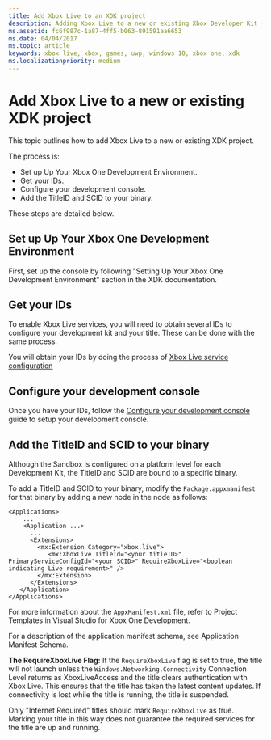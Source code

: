 ```yaml
---
title: Add Xbox Live to an XDK project
description: Adding Xbox Live to a new or existing Xbox Developer Kit (XDK) project.
ms.assetid: fc6f987c-1a87-4ff5-b063-891591aa6653
ms.date: 04/04/2017
ms.topic: article
keywords: xbox live, xbox, games, uwp, windows 10, xbox one, xdk
ms.localizationpriority: medium
---
```


# Add Xbox Live to a new or existing XDK project

This topic outlines how to add Xbox Live to a new or existing XDK project.

The process is:

- Set up Up Your Xbox One Development Environment.
- Get your IDs.
- Configure your development console.
- Add the TitleID and SCID to your binary.

These steps are detailed below.


## Set up Up Your Xbox One Development Environment

First, set up the console by following "Setting Up Your Xbox One Development Environment" section in the XDK documentation.


## Get your IDs

To enable Xbox Live services, you will need to obtain several IDs to configure your development kit and your title. These can be done with the same process.

You will obtain your IDs by doing the process of [Xbox Live service configuration](../xbox-live-service-configuration.md)


## Configure your development console

Once you have your IDs, follow the [Configure your development console](configure-your-development-console.md) guide to setup your development console.


## Add the TitleID and SCID to your binary

Although the Sandbox is configured on a platform level for each Development Kit, the TitleID and SCID are bound to a specific binary.

To add a TitleID and SCID to your binary, modify the `Package.appxmanifest` for that binary by adding a new node in the <Extensions> node as follows:

```
<Applications>
    ...
    <Application ...>
      ...
      <Extensions>
        <mx:Extension Category="xbox.live">
           <mx:XboxLive TitleId="<your titleID>" PrimaryServiceConfigId="<your SCID>" RequireXboxLive="<boolean indicating Live requirement>" />
        </mx:Extension>
      </Extensions>
   </Application>
</Applications>
```

For more information about the `AppxManifest.xml` file, refer to Project Templates in Visual Studio for Xbox One Development.

For a description of the application manifest schema, see Application Manifest Schema.


**The RequireXboxLive Flag:**
If the `RequireXboxLive` flag is set to true, the title will not launch unless the `Windows.Networking.Connectivity` Connection Level returns as XboxLiveAccess and the title clears authentication with Xbox Live.
This ensures that the title has taken the latest content updates.
If connectivity is lost while the title is running, the title is suspended.

Only "Internet Required" titles should mark `RequireXboxLive` as true.
Marking your title in this way does not guarantee the required services for the title are up and running.
